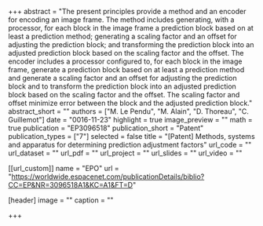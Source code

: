 +++
abstract = "The present principles provide a method and an encoder for encoding an image frame. The method includes generating, with a processor, for each block in the image frame a prediction block based on at least a prediction method; generating a scaling factor and an offset for adjusting the prediction block; and transforming the prediction block into an adjusted prediction block based on the scaling factor and the offset. The encoder includes a processor configured to, for each block in the image frame, generate a prediction block based on at least a prediction method and generate a scaling factor and an offset for adjusting the prediction block and to transform the prediction block into an adjusted prediction block based on the scaling factor and the offset. The scaling factor and offset minimize error between the block and the adjusted prediction block."
abstract_short = ""
authors = ["M. Le Pendu", "M. Alain", "D. Thoreau", "C. Guillemot"]
date = "0016-11-23"
highlight = true
image_preview = ""
math = true
publication = "EP3096518"
publication_short = "Patent"
publication_types = ["7"]
selected = false
title = "[Patent] Methods, systems and apparatus for determining prediction adjustment factors"
url_code = ""
url_dataset = ""
url_pdf = ""
url_project = ""
url_slides = ""
url_video = ""

[[url_custom]]
name = "EPO"
url = "https://worldwide.espacenet.com/publicationDetails/biblio?CC=EP&NR=3096518A1&KC=A1&FT=D"

[header]
image = ""
caption = ""

+++

